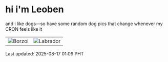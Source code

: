 # hi i'm Leoben

and i like dogs—so have some random dog pics that change whenever my CRON feels like it

|  |  |
|--------|----------|
| ![Borzoi](https://random-dog-vercel.vercel.app/api/random-borzoi?v=1755364195) | ![Labrador](https://random-dog-vercel.vercel.app/api/random-labrador?v=1755364195) |

Last updated: 2025-08-17 01:09 PHT

